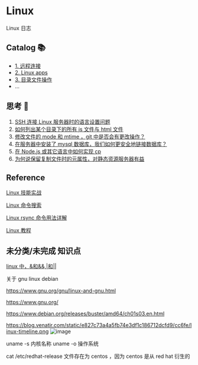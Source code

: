 # Linux

Linux 日志

## Catalog 📚

- [1. 远程连接](https://github.com/tangzhenming/Linux/tree/main/remote_connection)
- [2. Linux apps](https://github.com/tangzhenming/Linux/tree/main/apps)
- [3. 目录文件操作](https://github.com/tangzhenming/Linux/tree/main/file_operation)
- ...

## 思考 🤔

1. [SSH 连接 Linux 服务器时的语言设置问题](https://github.com/tangzhenming/Linux/issues/1)
2. [如何列出某个目录下的所有 js 文件与 html 文件](https://github.com/tangzhenming/Linux/issues/2)
3. [修改文件的 mode 和 mtime ，git 中是否会有更改操作？](https://github.com/tangzhenming/Linux/issues/3)
4. [在服务器中安装了 mysql 数据库，我们如何更安全地链接数据库？](https://github.com/tangzhenming/Linux/issues/4)
5. [在 Node.js 或其它语言中如何实现 cp](https://github.com/tangzhenming/Linux/issues/5)
6. [为何说保留复制文件时的元属性，对静态资源服务器有益]()

## Reference

[Linux 技能实战](https://q.shanyue.tech/command/)

[Linux 命令搜索](https://wangchujiang.com/linux-command/)

[Linux rsync 命令用法详解](http://c.biancheng.net/view/6121.html)

[Linux 教程](https://www.runoob.com/linux/linux-tutorial.html)

## 未分类/未完成 知识点

[linux 中，&和&&,|和||](https://blog.csdn.net/ccoran/article/details/84727034)

关于 gnu linux debian

https://www.gnu.org/gnu/linux-and-gnu.html

https://www.gnu.org/

https://www.debian.org/releases/buster/amd64/ch01s03.en.html

https://blog.venatir.com/static/e827c73a4a5fb74e3df1c186712dcfd9/cc6fe/linux-timeline.png
![image](https://user-images.githubusercontent.com/28591906/179732116-fd77cbb0-71eb-4dd3-90e0-baa4fceeb21e.png)

uname -s 内核名称 uname -o 操作系统

cat /etc/redhat-release 文件存在为 centos ，因为 centos 是从 red hat 衍生的
